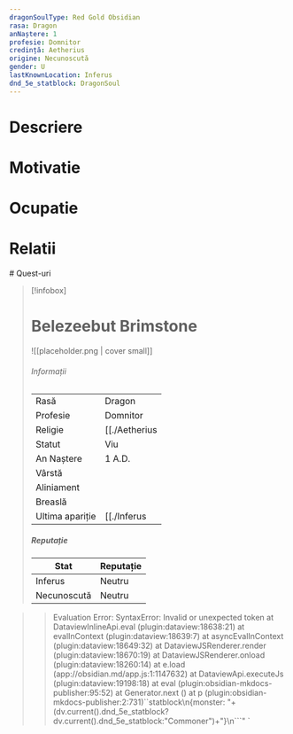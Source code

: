 ```yaml
---
dragonSoulType: Red Gold Obsidian
rasa: Dragon
anNaștere: 1
profesie: Domnitor
credință: Aetherius
origine: Necunoscută
gender: U
lastKnownLocation: Inferus
dnd_5e_statblock: DragonSoul
---
```


# Descriere
# Motivatie
# Ocupatie
# Relatii
<div><ul class="dataview list-view-ul"></ul></div>
# Quest-uri 
<div><ul class="dataview list-view-ul"></ul></div>




> [!infobox]
> # Belezeebut Brimstone
> ![[placeholder.png | cover small]]
> ###### Informații
> |  |   |
> | ---- | ---- |
> | Rasă | Dragon |
> | Profesie | Domnitor |
> | Religie |  [[./Aetherius|Aetherius]] |
> | Statut | Viu | 
> | An Naștere | 1 A.D. |
> | Vârstă |  |
> | Aliniament |  |
> | Breaslă |  |
> | Ultima apariție | [[./Inferus|Inferus]] |
> ##### Reputație
> | Stat |  Reputație |
> | ---- |  --- |
> | Inferus |  Neutru |
> | Necunoscută |  Neutru |


>>
>>Evaluation Error: SyntaxError: Invalid or unexpected token
    at DataviewInlineApi.eval (plugin:dataview:18638:21)
    at evalInContext (plugin:dataview:18639:7)
    at asyncEvalInContext (plugin:dataview:18649:32)
    at DataviewJSRenderer.render (plugin:dataview:18670:19)
    at DataviewJSRenderer.onload (plugin:dataview:18260:14)
    at e.load (app://obsidian.md/app.js:1:1147632)
    at DataviewApi.executeJs (plugin:dataview:19198:18)
    at eval (plugin:obsidian-mkdocs-publisher:95:52)
    at Generator.next (<anonymous>)
    at p (plugin:obsidian-mkdocs-publisher:2:731)``statblock\n{monster: "+(dv.current().dnd_5e_statblock?dv.current().dnd_5e_statblock:"Commoner")+"}\n```" `

